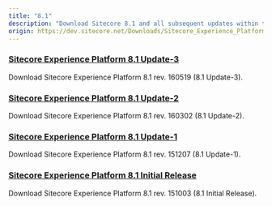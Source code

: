 ```yaml
---
title: "8.1"
description: "Download Sitecore 8.1 and all subsequent updates within this product version."
origin: https://dev.sitecore.net/Downloads/Sitecore_Experience_Platform/Sitecore_81.aspx
---
```


### [Sitecore Experience Platform 8.1 Update-3](/downloads/Sitecore_Experience_Platform/Sitecore_81/Sitecore_Experience_Platform_81_Update3)

Download Sitecore Experience Platform 8.1 rev. 160519 (8.1 Update-3).

### [Sitecore Experience Platform 8.1 Update-2](/downloads/Sitecore_Experience_Platform/Sitecore_81/Sitecore_Experience_Platform_81_Update2)

Download Sitecore Experience Platform 8.1 rev. 160302 (8.1 Update-2).

### [Sitecore Experience Platform 8.1 Update-1](/downloads/Sitecore_Experience_Platform/Sitecore_81/Sitecore_Experience_Platform_81_Update1)

Download Sitecore Experience Platform 8.1 rev. 151207 (8.1 Update-1).

### [Sitecore Experience Platform 8.1 Initial Release](/downloads/Sitecore_Experience_Platform/Sitecore_81/Sitecore_Experience_Platform_81_Initial_Release)

Download Sitecore Experience Platform 8.1 rev. 151003 (8.1 Initial Release).
